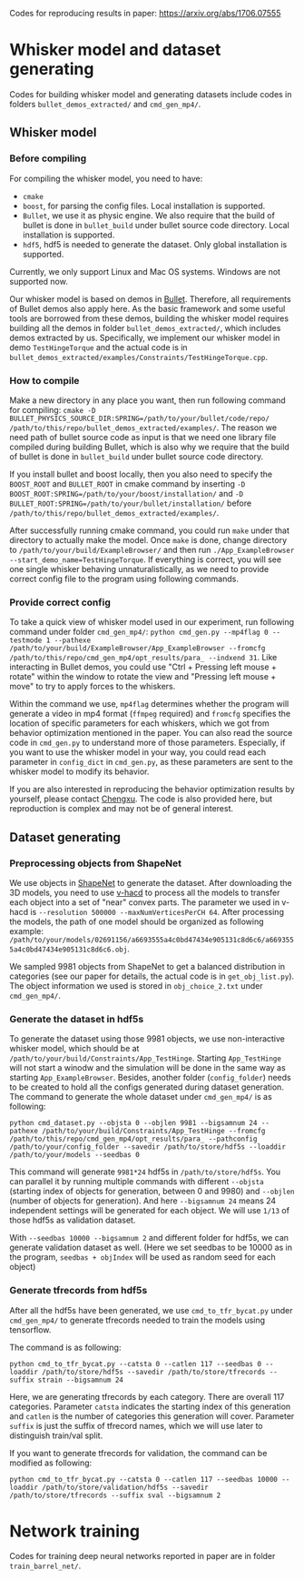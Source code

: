 Codes for reproducing results in paper: https://arxiv.org/abs/1706.07555

# Whisker model and dataset generating

Codes for building whisker model and generating datasets include codes in folders `bullet_demos_extracted/` and `cmd_gen_mp4/`.

## Whisker model

### Before compiling

For compiling the whisker model, you need to have:

- `cmake`
- `boost`, for parsing the config files. Local installation is supported.
- `Bullet`, we use it as physic engine. We also require that the build of bullet is done in `bullet_build` under bullet source code directory. Local installation is supported.
- `hdf5`, hdf5 is needed to generate the dataset. Only global installation is supported.

Currently, we only support Linux and Mac OS systems. Windows are not supported now.

Our whisker model is based on demos in [Bullet](https://github.com/bulletphysics/bullet3). Therefore, all requirements of Bullet demos also apply here.
As the basic framework and some useful tools are borrowed from these demos, building the whisker model requires building all the demos in folder `bullet_demos_extracted/`, which includes demos extracted by us.
Specifically, we implement our whisker model in demo `TestHingeTorque` and the actual code is in `bullet_demos_extracted/examples/Constraints/TestHingeTorque.cpp`.

### How to compile

Make a new directory in any place you want, then run following command for compiling: `cmake -D BULLET_PHYSICS_SOURCE_DIR:SPRING=/path/to/your/bullet/code/repo/ /path/to/this/repo/bullet_demos_extracted/examples/`. 
The reason we need path of bullet source code as input is that we need one library file compiled during building Bullet, which is also why we require that the build of bullet is done in `bullet_build` under bullet source code directory.

If you install bullet and boost locally, then you also need to specify the `BOOST_ROOT` and `BULLET_ROOT` in cmake command by inserting `-D BOOST_ROOT:SPRING=/path/to/your/boost/installation/` and `-D BULLET_ROOT:SPRING=/path/to/your/bullet/installation/` before `/path/to/this/repo/bullet_demos_extracted/examples/`.

After successfully running cmake command, you could run `make` under that directory to actually make the model.
Once `make` is done, change directory to `/path/to/your/build/ExampleBrowser/` and then run `./App_ExampleBrowser --start_demo_name=TestHingeTorque`. 
If everything is correct, you will see one single whisker behaving unnaturalistically, as we need to provide correct config file to the program using following commands. 

### Provide correct config

To take a quick view of whisker model used in our experiment, run following command under folder `cmd_gen_mp4/`: `python cmd_gen.py --mp4flag 0 --testmode 1 --pathexe /path/to/your/build/ExampleBrowser/App_ExampleBrowser --fromcfg /path/to/this/repo/cmd_gen_mp4/opt_results/para_ --indxend 31`. 
Like interacting in Bullet demos, you could use "Ctrl + Pressing left mouse + rotate" within the window to rotate the view and "Pressing left mouse + move" to try to apply forces to the whiskers.

Within the command we use, `mp4flag` determines whether the program will generate a video in mp4 format (`ffmpeg` required) and `fromcfg` specifies the location of specific parameters for each whiskers, which we got from behavior optimization mentioned in the paper.
You can also read the source code in `cmd_gen.py` to understand more of those parameters. 
Especially, if you want to use the whisker model in your way, you could read each parameter in `config_dict` in `cmd_gen.py`, as these parameters are sent to the whisker model to modify its behavior.

If you are also interested in reproducing the behavior optimization results by yourself, please contact [Chengxu](mailto:chengxuz@stanford.edu). The code is also provided here, but reproduction is complex and may not be of general interest.

## Dataset generating

### Preprocessing objects from ShapeNet

We use objects in [ShapeNet](https://www.shapenet.org/) to generate the dataset.
After downloading the 3D models, you need to use [v-hacd](https://github.com/kmammou/v-hacd) to process all the models to transfer each object into a set of "near" convex parts.
The parameter we used in v-hacd is `--resolution 500000 --maxNumVerticesPerCH 64`.
After processing the models, the path of one model should be organized as following example: `/path/to/your/models/02691156/a6693555a4c0bd47434e905131c8d6c6/a6693555a4c0bd47434e905131c8d6c6.obj`.

We sampled 9981 objects from ShapeNet to get a balanced distribution in categories (see our paper for details, the actual code is in `get_obj_list.py`). 
The object information we used is stored in `obj_choice_2.txt` under `cmd_gen_mp4/`.

### Generate the dataset in hdf5s

To generate the dataset using those 9981 objects, we use non-interactive whisker model, which should be at `/path/to/your/build/Constraints/App_TestHinge`. Starting `App_TestHinge` will not start a winodw and the simulation will be done in the same way as starting `App_ExampleBrowser`. Besides, another folder (`config_folder`) needs to be created to hold all the configs generated during dataset generation. The command to generate the whole dataset under `cmd_gen_mp4/` is as following:

```
python cmd_dataset.py --objsta 0 --objlen 9981 --bigsamnum 24 --pathexe /path/to/your/build/Constraints/App_TestHinge --fromcfg /path/to/this/repo/cmd_gen_mp4/opt_results/para_ --pathconfig /path/to/your/config_folder --savedir /path/to/store/hdf5s --loaddir /path/to/your/models --seedbas 0
```

This command will generate `9981*24` hdf5s in `/path/to/store/hdf5s`. 
You can parallel it by running multiple commands with different `--objsta` (starting index of objects for generation, between 0 and 9980) and `--objlen` (number of objects for generation). 
And here `--bigsamnum 24` means 24 independent settings will be generated for each object.
We will use `1/13` of those hdf5s as validation dataset.

With `--seedbas 10000 --bigsamnum 2` and different folder for hdf5s, we can generate validation dataset as well. (Here we set seedbas to be 10000 as in the program, `seedbas + objIndex` will be used as random seed for each object) 

### Generate tfrecords from hdf5s

After all the hdf5s have been generated, we use `cmd_to_tfr_bycat.py` under `cmd_gen_mp4/` to generate tfrecords needed to train the models using tensorflow.

The command is as following:

```
python cmd_to_tfr_bycat.py --catsta 0 --catlen 117 --seedbas 0 --loaddir /path/to/store/hdf5s --savedir /path/to/store/tfrecords --suffix strain --bigsamnum 24
```

Here, we are generating tfrecords by each category. There are overall 117 categories. 
Parameter `catsta` indicates the starting index of this generation and `catlen` is the number of categories this generation will cover. 
Parameter `suffix` is just the suffix of tfrecord names, which we will use later to distinguish train/val split.

If you want to generate tfrecords for validation, the command can be modified as following:

```
python cmd_to_tfr_bycat.py --catsta 0 --catlen 117 --seedbas 10000 --loaddir /path/to/store/validation/hdf5s --savedir /path/to/store/tfrecords --suffix sval --bigsamnum 2
```

# Network training

Codes for training deep neural networks reported in paper are in folder `train_barrel_net/`.
